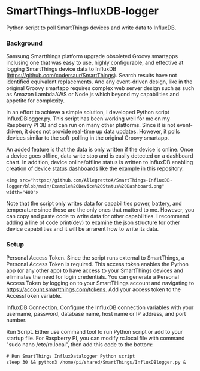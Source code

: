 # SmartThings-InfluxDB-logger
Python script to poll SmartThings devices and write data to InfluxDB.

### Background
Samsung Smartthings platform upgrade obsoleted Groovy smartapps inclusing one that was easy to use, highly configurable, and effective at logging SmartThings device data to InfluxDB (https://github.com/codersaur/SmartThings).  Search results have not identified equivalent replacements.  And any event-driven design, like in the original Groovy smartapp requires complex web server design such as such as Amazon LambdaAWS or Node.js which beyond my capabilities and appetite for complexity.

In an effort to achieve a simple solution, I developed Python script InfluxDBlogger.py.  This script has been working well for me on my Raspberry PI 3B and can run on many other platforms.  Since it is not event-driven, it does not provide real-time up data updates.  However, it polls devices similar to the soft-polling in the original Groovy smartapp.

An added feature is that the data is only written if the device is online.  Once a device goes offline, data write stop and is easily detected on a dashboard chart.  In addition, device online/offline status is written to InfluxDB enabling creation of [device status dashboards](https://github.com/AllegrettoA/SmartThings-InfluxDB-logger/blob/main/Example%20Device%20Status%20Dashboard.png) like the example in this repository.

    <img src="https://github.com/AllegrettoA/SmartThings-InfluxDB-logger/blob/main/Example%20Device%20Status%20Dashboard.png" width="400">

Note that the script only writes data for capabilities power, battery, and temperature since those are the only ones that matterd to me.  However, you can copy and paste code to write data for other capabilities.  I recommend adding a line of code print(dev) to examine the json structure for other device capabilities and it will be arrarent how to write its data.

### Setup
Personal Access Token.  Since the script runs external to SmartThings, a Personal Access Token is required.  This access token enables the Python app (or any other app) to have access to your SmartThings devices and eliminates the need for login credentials.  You can generate a Personal Access Token by logging on to your SmartTHings account and navigating to https://account.smartthings.com/tokens.  Add your access token to the AccessToken variable.

InfluxDB Connection.  Configure the InfluxDB connection variables with your username, password, database name, host name or IP address, and port number.

Run Script.  Either use command tool to run Python script or add to your startup file.  For Raspberry PI, you can modify rc.local file with command "sudo nano /etc/rc.local", then add this code to the bottom:

    # Run SmartThings InfluxDatalogger Python script
    sleep 30 && python3 /home/pi/shared/SmartThings/InfluxDBlogger.py &
